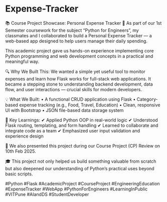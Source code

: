 # Expense-Tracker
📚 Course Project Showcase: Personal Expense Tracker 💸
As part of our 1st Semester coursework for the subject “Python for Engineers”, my classmates and I collaborated to build a Personal Expense Tracker — a web-based app designed to help users manage their daily spending.

This academic project gave us hands-on experience implementing core Python programming and web development concepts in a practical and meaningful way.

🔍 Why We Built This:
We wanted a simple yet useful tool to monitor expenses and learn how Flask works for full-stack web applications. It became a stepping stone to understanding backend development, data flow, and user interactions — crucial skills for modern developers.

💡 What We Built:
• A functional CRUD application using Flask
• Category-based expense tracking (e.g., Food, Travel, Education)
• Clean, responsive UI with Bootstrap
• JSON file-based data storage system

🧠 Key Learnings:
✔ Applied Python OOP in real-world logic
✔ Understood Flask routing, templating, and form handling
✔ Learned to collaborate and integrate code as a team
✔ Emphasized user input validation and experience design

📅 We also presented this project during our Course Project (CP) Review on 10th Feb 2025.

🎓 This project not only helped us build something valuable from scratch but also deepened our understanding of Python’s practical uses beyond basic scripts.

#Python #Flask #AcademicProject #CourseProject #EngineeringEducation #ExpenseTracker #WebApp #PythonForEngineers #LearningInPublic #VITPune #AIandDS #StudentDeveloper
